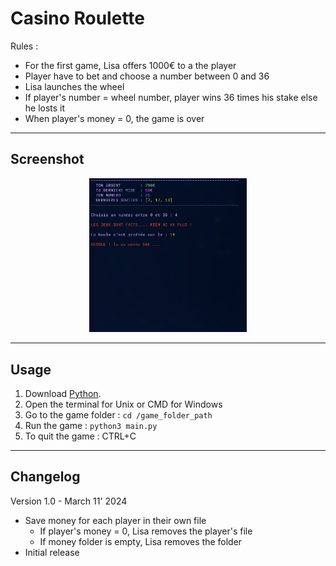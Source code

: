 # Casino Roulette
Rules : 
- For the first game, Lisa offers 1000€ to a the player
- Player have to bet and choose a number between 0 and 36
- Lisa launches the wheel
- If player's number = wheel number, player wins 36 times his stake else he losts it
- When player's money = 0, the game is over

---

## Screenshot
<div align="center">
    <img
        src="https://github.com/AyckinnLisa/casino_roulette/blob/main/screenshot.png"
        alt="DEMO"
        style="width:50%">
</div>

---

## Usage
1. Download [Python](https://www.python.org/downloads/).
2. Open the terminal for Unix or CMD for Windows
3. Go to the game folder : ```cd /game_folder_path```
4. Run the game : ```python3 main.py```
5. To quit the game : CTRL+C

---

## Changelog
Version 1.0 - March 11' 2024
- Save money for each player in their own file
    - If player's money = 0, Lisa removes the player's file
    - If money folder is empty, Lisa removes the folder
- Initial release
